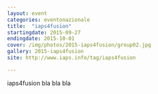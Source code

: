 ```yaml
---
layout: event
categories: eventonazionale
title:  "iaps4fusion"
startingdate: 2015-09-27
endingdate: 2015-10-01
cover: /img/photos/2015-iaps4fusion/group02.jpg
gallery: 2015-iaps4fusion
site: http://www.iaps.info/tag/iaps4fusion

---
```


iaps4fusion bla bla bla
